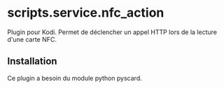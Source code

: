 # scripts.service.nfc_action
Plugin pour Kodi. Permet de déclencher un appel HTTP lors de la lecture d'une carte NFC.

## Installation
Ce plugin a besoin du module python pyscard.

